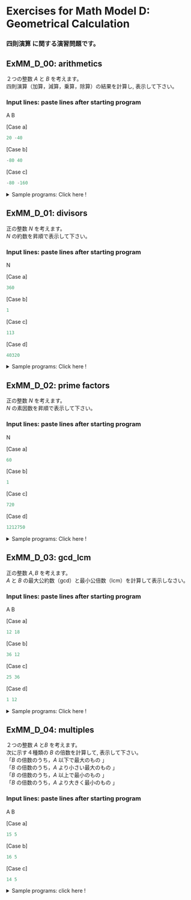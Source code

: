 # **Exercises for Math Model D: Geometrical Calculation**
### 四則演算 に関する演習問題です。

## ExMM_D_00: arithmetics
２つの整数 $A$ と $B$ を考えます。  
四則演算（加算，減算，乗算，除算）の結果を計算し, 表示して下さい。

### Input lines: paste lines after starting program
A B

[Case a]
``` python
20 -40 
```
[Case b]
``` python
-80 40
```
[Case c]
``` python
-80 -160
```

<details>
<summary>Sample programs: Click here !</summary>

> a. [ExMM_D_00a_arithmetics](../ExMathModel_D_Arithmetics/D_00/ExMM_D_00a_arithmetics.py)
>    :  +, - , *, /; 手順通りの逐次計算
> 
> b. [ExMM_D_00b_arithmetics](../ExMathModel_D_Arithmetics/D_00/ExMM_D_00b_arithmetics.py)
>    :  +, - , *, /, function; ４つの関数を用いた計算
> 
> c. [ExMM_D_00c_arithmetics](../ExMathModel_D_Arithmetics/D_00/ExMM_D_00c_arithmetics.py)
>    :  +, - , *, /, function; １つの関数を用いた計算 
> 
> a. [ExMM_D_00d_arithmetics](../ExMathModel_D_Arithmetics/D_00/ExMM_D_00d_arithmetics.py)
>    :  +, - , *, /, class; クラスを用いた計算
> 

</details>


## ExMM_D_01: divisors
正の整数 $N$ を考えます。  
$N$ の約数を昇順で表示して下さい。

### Input lines: paste lines after starting program
N

[Case a]
``` python
360 
```
[Case b]
``` python
1
```
[Case c]
``` python
113
```
[Case d]
``` python
40320
```

<details>
<summary>Sample programs: Click here !</summary>

> a. [ExMM_D_01a_divisors](../ExMathModel_D_Arithmetics/D_01/ExMM_D_01a_divisors.py)
>    :  %, list; 手順通りの逐次計算
> 
> b. [ExMM_D_01b_divisors](../ExMathModel_D_Arithmetics/D_01/ExMM_D_01b_divisors.py)
>    :  %, list; よりコンパクトな逐次計算，リストのソート
> 
> c. [ExMM_D_01c_divisors](../ExMathModel_D_Arithmetics/D_01/ExMM_D_01c_divisors.py)
>    :  %, function; 関数を用いたリストの計算 

</details>


## ExMM_D_02: prime factors
正の整数 $N$ を考えます。  
$N$ の素因数を昇順で表示して下さい。

### Input lines: paste lines after starting program
N

[Case a]
``` python
60 
```
[Case b]
``` python
1
```
[Case c]
``` python
720
```
[Case d]
``` python
1212750
```

<details>
<summary>Sample programs: Click here !</summary>

> a. [ExMM_D_02a_prime_factors](../ExMathModel_D_Arithmetics/D_02/ExMM_D_02a_prime_factors.py)
>    :  %, list, while-loop; 手順通りの逐次計算
> 
> b. [ExMM_D_02b_prime_factors](../ExMathModel_D_Arithmetics/D_02/ExMM_D_02b_prime_factors.py)
>    :  %, list, while-loop, function; 関数を用いたリストの計算

</details>


## ExMM_D_03: gcd_lcm
正の整数 $A, B$ を考えます。  
$A$ と $B$ の最大公約数（gcd）と最小公倍数（lcm）を計算して表示しなさい。

### Input lines: paste lines after starting program
A B

[Case a]
``` python
12 18 
```
[Case b]
``` python
36 12
```
[Case c]
``` python
25 36
```
[Case d]
``` python
1 12
```

<details>
<summary>Sample programs: Click here !</summary>

> a. [ExMM_D_03a_gcd_lcm](../ExMathModel_D_Arithmetics/D_03/ExMM_D_03a_gcd_lcm.py)
>    :  %, for-loop; 手順通りの逐次計算
> 
> b. [ExMM_D_03b_gcd_lcm](../ExMathModel_D_Arithmetics/D_03/ExMM_D_03b_gcd_lcm.py)
>    :  %, while-loop, mutual division method; 互除法による計算
> 
> c. [ExMM_D_03c_gcd_lcm](../ExMathModel_D_Arithmetics/D_03/ExMM_D_03c_gcd_lcm.py)
>    :  %, while-loop, mutual division method; 関数を用いた互除法による計算
> 
> d. [ExMM_D_03d_gcd_lcm](../ExMathModel_D_Arithmetics/D_03/ExMM_D_03d_gcd_lcm.py)
>    :  gcd(), lcm(); 標準ライブラリ `math' の関数を用いた計算

</details>


## ExMM_D_04: multiples
２つの整数 $A$ と$B$ を考えます。  
次に示す４種類の $B$ の倍数を計算して, 表示して下さい。  
「$B$ の倍数のうち，$A$ 以下で最大のもの 」  
「$B$ の倍数のうち，$A$ より小さい最大のもの 」  
「$B$ の倍数のうち，$A$ 以上で最小のもの 」  
「$B$ の倍数のうち，$A$ より大きく最小のもの 」

### Input lines: paste lines after starting program
A B

[Case a]
``` python
15 5 
```
[Case b]
``` python
16 5
```
[Case c]
``` python
14 5
```

<details>
<summary>Sample programs: click here !</summary>

> a. [ExMM_D_04a_multiples](../ExMathModel_D_Arithmetics/D_04/ExMM_D_04a_multiples.py)
>    %, //: 商と剰余を用いて，定義に従って倍数を計算
> 
> b. [ExMM_D_04b_multiples](../ExMathModel_D_Arithmetics/D_04/ExMM_D_04b_multiples.py)
>    //: if文を用いずに，４種類の倍数を計算
> 
> c. [ExMM_D_04c_multiples](../ExMathModel_D_Arithmetics/D_04/ExMM_D_04c_multiples.py)
>    //: function; ４種類の倍数を計算する関数を用いた計算
> 
> d. [ExMM_D_04d_multiples](../ExMathModel_D_Arithmetics/D_04/ExMM_D_04d_multiples.py)
>    //: class; 変数と関数を内蔵するクラスを用いた計算

</details> 

